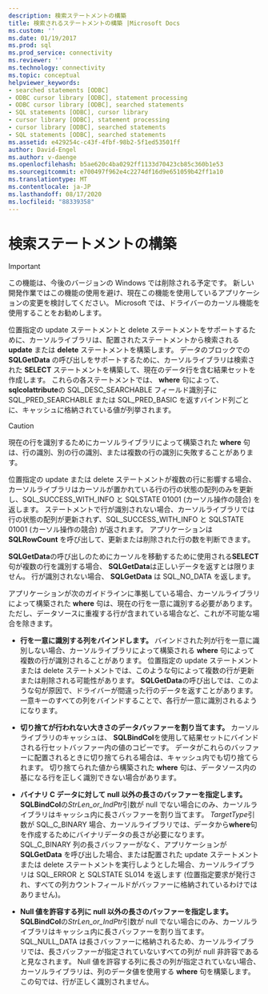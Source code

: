 ```yaml
---
description: 検索ステートメントの構築
title: 検索されるステートメントの構築 |Microsoft Docs
ms.custom: ''
ms.date: 01/19/2017
ms.prod: sql
ms.prod_service: connectivity
ms.reviewer: ''
ms.technology: connectivity
ms.topic: conceptual
helpviewer_keywords:
- searched statements [ODBC]
- ODBC cursor library [ODBC], statement processing
- ODBC cursor library [ODBC], searched statements
- SQL statements [ODBC], cursor library
- cursor library [ODBC], statement processing
- cursor library [ODBC], searched statements
- SQL statements [ODBC], searched statements
ms.assetid: e429254c-c43f-4fbf-98b2-5f1ed53501ff
author: David-Engel
ms.author: v-daenge
ms.openlocfilehash: b5ae620c4ba0292ff1133d70423cb85c360b1e53
ms.sourcegitcommit: e700497f962e4c2274df16d9e651059b42ff1a10
ms.translationtype: MT
ms.contentlocale: ja-JP
ms.lasthandoff: 08/17/2020
ms.locfileid: "88339358"
---
```

# <a name="constructing-searched-statements"></a>検索ステートメントの構築
> [!IMPORTANT]  
>  この機能は、今後のバージョンの Windows では削除される予定です。 新しい開発作業ではこの機能の使用を避け、現在この機能を使用しているアプリケーションの変更を検討してください。 Microsoft では、ドライバーのカーソル機能を使用することをお勧めします。  
  
 位置指定の update ステートメントと delete ステートメントをサポートするために、カーソルライブラリは、配置されたステートメントから検索される **update** または **delete** ステートメントを構築します。 データのブロックでの **SQLGetData** の呼び出しをサポートするために、カーソルライブラリは検索された **SELECT** ステートメントを構築して、現在のデータ行を含む結果セットを作成します。 これらの各ステートメントでは、 **where** 句によって、 **sqlcolattribute**の SQL_DESC_SEARCHABLE フィールド識別子に SQL_PRED_SEARCHABLE または SQL_PRED_BASIC を返すバインド列ごとに、キャッシュに格納されている値が列挙されます。  
  
> [!CAUTION]  
>  現在の行を識別するためにカーソルライブラリによって構築された **where** 句は、行の識別、別の行の識別、または複数の行の識別に失敗することがあります。  
  
 位置指定の update または delete ステートメントが複数の行に影響する場合、カーソルライブラリはカーソルが置かれている行の行の状態の配列のみを更新し、SQL_SUCCESS_WITH_INFO と SQLSTATE 01001 (カーソル操作の競合) を返します。 ステートメントで行が識別されない場合、カーソルライブラリでは行の状態の配列が更新されず、SQL_SUCCESS_WITH_INFO と SQLSTATE 01001 (カーソル操作の競合) が返されます。 アプリケーションは **SQLRowCount** を呼び出して、更新または削除された行の数を判断できます。  
  
 **SQLGetData**の呼び出しのためにカーソルを移動するために使用される**SELECT**句が複数の行を識別する場合、 **SQLGetData**は正しいデータを返すとは限りません。 行が識別されない場合、 **SQLGetData** は SQL_NO_DATA を返します。  
  
 アプリケーションが次のガイドラインに準拠している場合、カーソルライブラリによって構築された **where** 句は、現在の行を一意に識別する必要があります。ただし、データソースに重複する行が含まれている場合など、これが不可能な場合を除きます。  
  
-   **行を一意に識別する列をバインドします。** バインドされた列が行を一意に識別しない場合、カーソルライブラリによって構築される **where** 句によって複数の行が識別されることがあります。 位置指定の update ステートメントまたは delete ステートメントでは、このような句によって複数の行が更新または削除される可能性があります。 **SQLGetData**の呼び出しでは、このような句が原因で、ドライバーが間違った行のデータを返すことがあります。 一意キーのすべての列をバインドすることで、各行が一意に識別されるようになります。  
  
-   **切り捨てが行われない大きさのデータバッファーを割り当てます。** カーソルライブラリのキャッシュは、 **SQLBindCol**を使用して結果セットにバインドされる行セットバッファー内の値のコピーです。 データがこれらのバッファーに配置されるときに切り捨てられる場合は、キャッシュ内でも切り捨てられます。 切り捨てられた値から構築された **where** 句は、データソース内の基になる行を正しく識別できない場合があります。  
  
-   **バイナリ C データに対して null 以外の長さのバッファーを指定します。** **SQLBindCol**の*StrLen_or_IndPtr*引数が null でない場合にのみ、カーソルライブラリはキャッシュ内に長さバッファーを割り当てます。 *TargetType*引数が SQL_C_BINARY 場合、カーソルライブラリでは、データから**where**句を作成するためにバイナリデータの長さが必要になります。 SQL_C_BINARY 列の長さバッファーがなく、アプリケーションが **SQLGetData** を呼び出した場合、または配置された update ステートメントまたは delete ステートメントを実行しようとした場合、カーソルライブラリは SQL_ERROR と SQLSTATE SL014 を返します (位置指定要求が発行され、すべての列カウントフィールドがバッファーに格納されているわけではありません)。  
  
-   **Null 値を許容する列に null 以外の長さのバッファーを指定します。** **SQLBindCol**の*StrLen_or_IndPtr*引数が null でない場合にのみ、カーソルライブラリはキャッシュ内に長さバッファーを割り当てます。 SQL_NULL_DATA は長さバッファーに格納されるため、カーソルライブラリでは、長さバッファーが指定されていないすべての列が null 非許容であると見なされます。 Null 値を許容する列に長さの列が指定されていない場合、カーソルライブラリは、列のデータ値を使用する **where** 句を構築します。 この句では、行が正しく識別されません。
